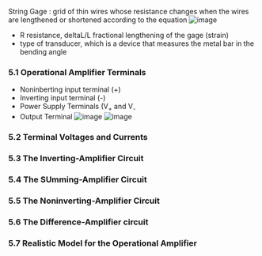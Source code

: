 String Gage : grid of thin wires whose resistance changes when the wires are lengthened or shortened according to the equation  ![image](https://github.com/user-attachments/assets/263fd5f4-c729-462e-b95d-de8a203b8eea)
- R resistance, deltaL/L fractional lengthening of the gage (strain)
- type of transducer, which is a device that measures the metal bar in the bending angle

### 5.1 Operational Amplifier Terminals 
- Noninberting input terminal (+)
- Inverting input terminal (-)
- Power Supply Terminals (V<sub>+</sub> and V<sub>-</sub>
- Output Terminal
![image](https://github.com/user-attachments/assets/e4758340-00e8-4aa3-9d18-21272d86b96e) ![image](https://github.com/user-attachments/assets/f2da6088-dd38-470a-ac79-cf271d68bba9)



### 5.2 Terminal Voltages and Currents 

### 5.3 The Inverting-Amplifier Circuit 

### 5.4 The SUmming-Amplifier Circuit

### 5.5 The Noninverting-Amplifier Circuit

### 5.6 The Difference-Amplifier circuit 

### 5.7 Realistic Model for the Operational Amplifier 
